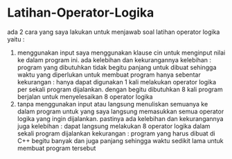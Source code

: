 # Latihan-Operator-Logika
ada 2 cara yang saya lakukan untuk menjawab soal latihan operator logika yaitu :
1. menggunakan input
   saya menggunakan klause cin untuk menginput nilai ke dalam program ini. ada kelebihan dan kekurangannya
   kelebihan : program yang dibutuhkan tidak begitu panjang untuk dibuat sehingga waktu yang diperlukan untuk membuat program hanya sebentar
   kekurangan : hanya dapat digunakan 1 kali melakukan operator logika per sekali program dijalankan. dengan begitu dibutuhkan 8 kali program berjalan untuk menyelesaikan 8 operator logika
2. tanpa menggunakan input atau langsung menuliskan semuanya ke dalam program
   untuk yang saya langsung memasukkan semua operator logika yang ingin dijalankan. pastinya ada kelebihan dan kekurangannya juga
   kelebihan : dapat langsung melakukan 8 operator logika dalam sekali program dijalankan
   kekurangan : program yang harus dibuat di C++ begitu banyak dan juga panjang sehingga waktu sedikit lama untuk membuat program tersebut
